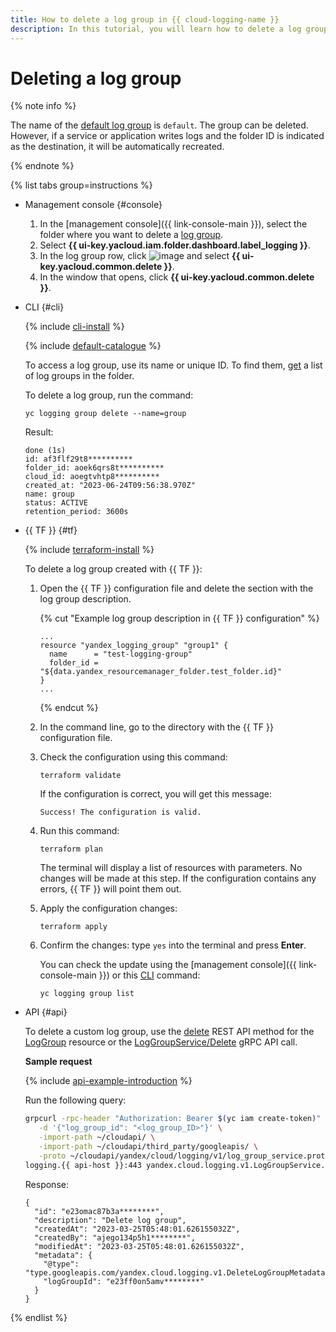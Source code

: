 ```yaml
---
title: How to delete a log group in {{ cloud-logging-name }}
description: In this tutorial, you will learn how to delete a log group in {{ cloud-logging-name }}.
---
```


# Deleting a log group

{% note info %}

The name of the [default log group](../concepts/log-group.md) is `default`. The group can be deleted. However, if a service or application writes logs and the folder ID is indicated as the destination, it will be automatically recreated.

{% endnote %}

{% list tabs group=instructions %}

- Management console {#console}

   1. In the [management console]({{ link-console-main }}), select the folder where you want to delete a [log group](../concepts/log-group.md).
   1. Select **{{ ui-key.yacloud.iam.folder.dashboard.label_logging }}**.
   1. In the log group row, click ![image](../../_assets/console-icons/ellipsis.svg) and select **{{ ui-key.yacloud.common.delete }}**.
   1. In the window that opens, click **{{ ui-key.yacloud.common.delete }}**.

- CLI {#cli}

   {% include [cli-install](../../_includes/cli-install.md) %}

   {% include [default-catalogue](../../_includes/default-catalogue.md) %}

   To access a log group, use its name or unique ID. To find them, [get](./list.md) a list of log groups in the folder.

   To delete a log group, run the command:

   ```
   yc logging group delete --name=group
   ```

   Result:

   ```
   done (1s)
   id: af3flf29t8**********
   folder_id: aoek6qrs8t**********
   cloud_id: aoegtvhtp8**********
   created_at: "2023-06-24T09:56:38.970Z"
   name: group
   status: ACTIVE
   retention_period: 3600s
   ```

- {{ TF }} {#tf}

   {% include [terraform-install](../../_includes/terraform-install.md) %}

   To delete a log group created with {{ TF }}:

   1. Open the {{ TF }} configuration file and delete the section with the log group description.

      {% cut "Example log group description in {{ TF }} configuration" %}

      ```hcl
      ...
      resource "yandex_logging_group" "group1" {
        name      = "test-logging-group"
        folder_id = "${data.yandex_resourcemanager_folder.test_folder.id}"
      }
      ...
      ```

      {% endcut %}

   1. In the command line, go to the directory with the {{ TF }} configuration file.

   1. Check the configuration using this command:

      ```
      terraform validate
      ```

      If the configuration is correct, you will get this message:

      ```
      Success! The configuration is valid.
      ```

   1. Run this command:

      ```
      terraform plan
      ```

      The terminal will display a list of resources with parameters. No changes will be made at this step. If the configuration contains any errors, {{ TF }} will point them out.

   1. Apply the configuration changes:

      ```
      terraform apply
      ```

   1. Confirm the changes: type `yes` into the terminal and press **Enter**.

      You can check the update using the [management console]({{ link-console-main }}) or this [CLI](../../cli/quickstart.md) command:

      ```
      yc logging group list
      ```

- API {#api}

   To delete a custom log group, use the [delete](../api-ref/LogGroup/delete.md) REST API method for the [LogGroup](../api-ref/LogGroup/index.md) resource or the [LogGroupService/Delete](../api-ref/grpc/log_group_service.md#Delete) gRPC API call.


   **Sample request**

   {% include [api-example-introduction](../../_includes/logging/api-example-introduction.md) %}

   Run the following query:

   ```bash
   grpcurl -rpc-header "Authorization: Bearer $(yc iam create-token)" \
      -d '{"log_group_id": "<log_group_ID>"}' \
      -import-path ~/cloudapi/ \
      -import-path ~/cloudapi/third_party/googleapis/ \
      -proto ~/cloudapi/yandex/cloud/logging/v1/log_group_service.proto \
   logging.{{ api-host }}:443 yandex.cloud.logging.v1.LogGroupService.Delete
   ```

   Response:

   ```text
   {
     "id": "e23omac87b3a********",
     "description": "Delete log group",
     "createdAt": "2023-03-25T05:48:01.626155032Z",
     "createdBy": "ajego134p5h1********",
     "modifiedAt": "2023-03-25T05:48:01.626155032Z",
     "metadata": {
       "@type": "type.googleapis.com/yandex.cloud.logging.v1.DeleteLogGroupMetadata",
       "logGroupId": "e23ff0on5amv********"
     }
   }
   ```


{% endlist %}
